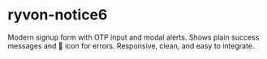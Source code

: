 # ryvon-notice6
Modern signup form with OTP input and modal alerts. Shows plain success messages and 🚫 icon for errors. Responsive, clean, and easy to integrate.
